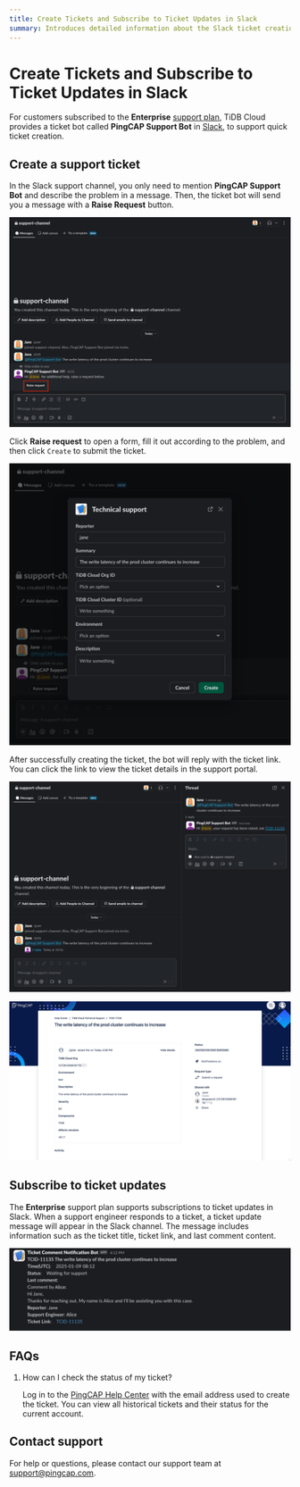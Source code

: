 ```yaml
---
title: Create Tickets and Subscribe to Ticket Updates in Slack
summary: Introduces detailed information about the Slack ticket creation and update subscription.
---
```


# Create Tickets and Subscribe to Ticket Updates in Slack

For customers subscribed to the **Enterprise** [support plan](/tidb-cloud/connected-care-detail.md), TiDB Cloud provides a ticket bot called **PingCAP Support Bot** in [Slack](https://slack.com/), to support quick ticket creation.

## Create a support ticket

In the Slack support channel, you only need to mention **PingCAP Support Bot** and describe the problem in a message. Then, the ticket bot will send you a message with a **Raise Request** button.

![slack-ticket-creation-1](/media/tidb-cloud/connected-slack-ticket-creation-1.png)

Click **Raise request** to open a form, fill it out according to the problem, and then click `Create` to submit the ticket.

![slack-ticket-creation-2](/media/tidb-cloud/connected-slack-ticket-creation-2.png)

After successfully creating the ticket, the bot will reply with the ticket link. You can click the link to view the ticket details in the support portal.

![slack-ticket-creation-3](/media/tidb-cloud/connected-slack-ticket-creation-3.png)

![slack-ticket-creation-4](/media/tidb-cloud/connected-slack-ticket-creation-4.png)

## Subscribe to ticket updates

The **Enterprise** support plan supports subscriptions to ticket updates in Slack. When a support engineer responds to a ticket, a ticket update message will appear in the Slack channel. The message includes information such as the ticket title, ticket link, and last comment content.

![slack-ticket-creation-5](/media/tidb-cloud/connected-slack-ticket-creation-5.png)

## FAQs

1. How can I check the status of my ticket?

    Log in to the [PingCAP Help Center](https://tidb.support.pingcap.com/servicedesk/customer/user/requests) with the email address used to create the ticket. You can view all historical tickets and their status for the current account.

## Contact support

For help or questions, please contact our support team at <support@pingcap.com>.
